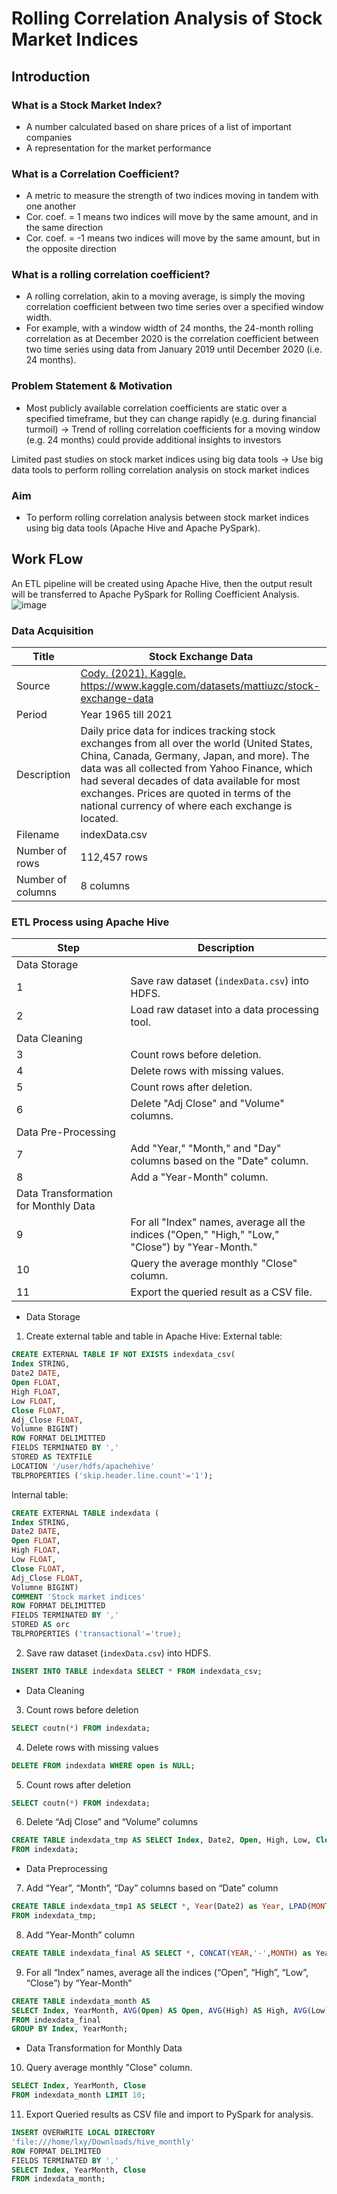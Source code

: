 # Rolling Correlation Analysis of Stock Market Indices

## Introduction

### What is a Stock Market Index?
- A number calculated based on share prices of a list of important companies
- A representation for the market performance

### What is a Correlation Coefficient?
- A metric to measure the strength of two indices moving in tandem with one another
- Cor. coef. = 1 means two indices will move by the same amount, and in the same direction
- Cor. coef. = -1 means two indices will move by the same amount, but in the opposite direction

### What is a rolling correlation coefficient?
- A rolling correlation, akin to a moving average, is simply the moving correlation coefficient between two time series over a specified window width.
- For example, with a window width of 24 months, the 24-month rolling correlation as at December 2020 is the correlation coefficient between two time series using data from January 2019 until December 2020 (i.e. 24 months).

### Problem Statement & Motivation
- Most publicly available correlation coefficients are static over a specified timeframe, but they can change rapidly (e.g. during financial turmoil)
→ Trend of rolling correlation coefficients for a moving window (e.g. 24 months) could provide additional insights to investors

Limited past studies on stock market indices using big data tools
→ Use big data tools to perform rolling correlation analysis on stock market indices

### Aim
- To perform rolling correlation analysis between stock market indices using big data tools (Apache Hive and Apache PySpark).

## Work FLow
An ETL pipeline will be created using Apache Hive, then the output result will be transferred to Apache PySpark for Rolling Coefficient Analysis.
![image](https://github.com/Zayuki/Rolling_Correlation_Analysis_of_Stock_Market_Indices/assets/67309677/0dbdb895-4272-4726-a002-2e082105bb18)

### Data Acquisition

| Title    | Stock Exchange Data | 
| -------------- | ------------------- |
| Source  | [Cody. (2021). Kaggle. ](https://www.kaggle.com/datasets/mattiuzc/stock-exchange-data)https://www.kaggle.com/datasets/mattiuzc/stock-exchange-data | 
| Period  | Year 1965 till 2021 |
| Description  | Daily price data for indices tracking stock exchanges from all over the world (United States, China, Canada, Germany, Japan, and more). The data was all collected from Yahoo Finance, which had several decades of data available for most exchanges. Prices are quoted in terms of the national currency of where each exchange is located. |
| Filename  | indexData.csv |
| Number of rows  | 112,457 rows |
| Number of columns  | 8 columns |


### ETL Process using Apache Hive
| Step | Description |
|------|-------------|
| Data Storage | |
| 1    | Save raw dataset (`indexData.csv`) into HDFS. |
| 2    | Load raw dataset into a data processing tool. |
| Data Cleaning | |
| 3    | Count rows before deletion. |
| 4    | Delete rows with missing values. |
| 5    | Count rows after deletion. |
| 6    | Delete "Adj Close" and "Volume" columns. |
| Data Pre-Processing | |
| 7    | Add "Year," "Month," and "Day" columns based on the "Date" column. |
| 8    | Add a "Year-Month" column. |
| Data Transformation for Monthly Data | |
| 9    | For all "Index" names, average all the indices ("Open," "High," "Low," "Close") by "Year-Month." |
| 10   | Query the average monthly "Close" column. |
| 11   | Export the queried result as a CSV file. |

- Data Storage
1) Create external table and table in Apache Hive:
External table:
```SQL
CREATE EXTERNAL TABLE IF NOT EXISTS indexdata_csv(
Index STRING,
Date2 DATE,
Open FLOAT,
High FLOAT,
Low FLOAT,
Close FLOAT,
Adj_Close FLOAT,
Volumne BIGINT)
ROW FORMAT DELIMITTED
FIELDS TERMINATED BY ','
STORED AS TEXTFILE
LOCATION '/user/hdfs/apachehive'
TBLPROPERTIES ('skip.header.line.count'='1');
```
Internal table:
```SQL
CREATE EXTERNAL TABLE indexdata (
Index STRING,
Date2 DATE,
Open FLOAT,
High FLOAT,
Low FLOAT,
Close FLOAT,
Adj_Close FLOAT,
Volumne BIGINT)
COMMENT 'Stock market indices'
ROW FORMAT DELIMITTED
FIELDS TERMINATED BY ','
STORED AS orc
TBLPROPERTIES ('transactional'='true);
```
2) Save raw dataset (`indexData.csv`) into HDFS.
```SQL
INSERT INTO TABLE indexdata SELECT * FROM indexdata_csv;
```

- Data Cleaning
3) Count rows before deletion
```SQL
SELECT coutn(*) FROM indexdata;
```
4) Delete rows with missing values
```SQL
DELETE FROM indexdata WHERE open is NULL;
```
5) Count rows after deletion
```SQL
SELECT coutn(*) FROM indexdata;
```
6) Delete “Adj Close” and “Volume” columns
```SQL
CREATE TABLE indexdata_tmp AS SELECT Index, Date2, Open, High, Low, Close
FROM indexdata;
```

- Data Preprocessing
7) Add “Year”, “Month”, “Day” columns based on “Date” column
```SQL
CREATE TABLE indexdata_tmp1 AS SELECT *, Year(Date2) as Year, LPAD(MONTH(DATE2),2,0) As Month, DAY(Date2) as Day
FROM indexdata_tmp;
```
8) Add “Year-Month” column
```SQL
CREATE TABLE indexdata_final AS SELECT *, CONCAT(YEAR,'-',MONTH) as YearMonth FROM indexdata_tmp1;
```
9) For all “Index” names, average all the indices (“Open”, “High”, “Low”, “Close”) by “Year-Month”
```SQL
CREATE TABLE indexdata_month AS
SELECT Index, YearMonth, AVG(Open) AS Open, AVG(High) AS High, AVG(Low) AS Low, AVG(Close) as Close
FROM indexdata_final
GROUP BY Index, YearMonth;
```
- Data Transformation for Monthly Data
10) Query average monthly "Close" column.
```SQL
SELECT Index, YearMonth, Close
FROM indexdata_month LIMIT 10;
```
11) Export Queried results as CSV file and import to PySpark for analysis.
```SQL
INSERT OVERWRITE LOCAL DIRECTORY
'file:///home/lxy/Downloads/hive_monthly'
ROW FORMAT DELIMITED
FIELDS TERMINATED BY ','
SELECT Index, YearMonth, Close
FROM indexdata_month;
```
